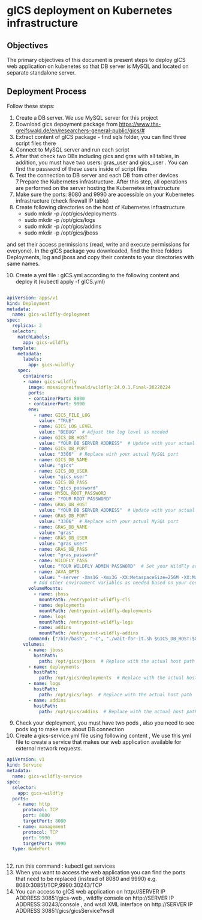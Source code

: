 # gICS deployment on Kubernetes infrastructure



## Objectives

The primary objectives of this document is present steps to deploy gICS web application on kubenetes so that DB server is MySQL and located on separate standalone server.

## Deployment Process

Follow these steps:

1. Create a DB server. We use MySQL server for this project
2. Download gics depoyment package from https://www.ths-greifswald.de/en/researchers-general-public/gics/#
3. Extract content of gICS package - find sqls folder, you can find three script files there
4. Connect to MySQL server and run each script
5. After that check two DBs including gics and gras with all tables, in addition, you must have two users: gras_user and gics_user . You can find the password of these users inside of script files
6. Test the connection to DB server and each DB from other devices
7.Prepare the Kubernetes infrastructure. After this step, all operations are performed on the server hosting the Kubernetes infrastructure
8. Make sure the ports: 8080 and 9990 are accessible on your Kubernetes infrastructure (check firewall IP table)
9. Create following directories on the host of Kubernetes infrastructure   
   * sudo mkdir -p /opt/gics/deployments
   * sudo mkdir -p /opt/gics/logs
   * sudo mkdir -p /opt/gics/addins
   * sudo mkdir -p /opt/gics/jboss
  
and set their access permissions (read, write and execute permissions for everyone). In the gICS package you downloaded, find the three folders Deployments, log and jboss and copy their contents to your directories with same names.
 
10. Create a yml file : gICS.yml according to the following content and  deploy it (kubectl apply -f gICS.yml)
```yaml

apiVersion: apps/v1
kind: Deployment
metadata:
  name: gics-wildfly-deployment
spec:
  replicas: 2
  selector:
    matchLabels:
      app: gics-wildfly
  template:
    metadata:
      labels:
        app: gics-wildfly
    spec:
      containers:
      - name: gics-wildfly
        image: mosaicgreifswald/wildfly:24.0.1.Final-20220224
        ports:
        - containerPort: 8080
        - containerPort: 9990
        env:
          - name: GICS_FILE_LOG
            value: "TRUE"
          - name: GICS_LOG_LEVEL
            value: "DEBUG"  # Adjust the log level as needed
          - name: GICS_DB_HOST
            value: "YOUR DB SERVER ADDRESS"  # Update with your actual MySQL host IP address
          - name: GICS_DB_PORT
            value: "3306"  # Replace with your actual MySQL port
          - name: GICS_DB_NAME
            value: "gics"
          - name: GICS_DB_USER
            value: "gics_user"
          - name: GICS_DB_PASS
            value: "gics_password"
          - name: MYSQL_ROOT_PASSWORD
            value: "YOUR ROOT PASSWORD"
          - name: GRAS_DB_HOST
            value: "YOUR DB SERVER ADDRESS"  # Update with your actual MySQL host IP address
          - name: GRAS_DB_PORT
            value: "3306"  # Replace with your actual MySQL port
          - name: GRAS_DB_NAME
            value: "gras"
          - name: GRAS_DB_USER
            value: "gras_user"
          - name: GRAS_DB_PASS
            value: "gras_password"
          - name: WILDFLY_PASS
            value: "YOUR WILDFLY ADMIN PASSWORD"  # Set your WildFly admin password
          - name: JAVA_OPTS
            value: "-server -Xms1G -Xmx3G -XX:MetaspaceSize=256M -XX:MaxMetaspaceSize=1G -XX:StringTableSize=1000003 -Dorg.apache.cxf.stax.maxChildElements=100000 -Djava.net.preferIPv4Stack=true -Djava.awt.headless=true -Djboss.modules.system.pkgs=org.jboss.byteman"
          # Add other environment variables as needed based on your configuration
        volumeMounts:
          - name: jboss
            mountPath: /entrypoint-wildfly-cli
          - name: deployments
            mountPath: /entrypoint-wildfly-deployments
          - name: logs
            mountPath: /entrypoint-wildfly-logs
          - name: addins
            mountPath: /entrypoint-wildfly-addins
        command: ["/bin/bash", "-c", "./wait-for-it.sh $GICS_DB_HOST:$GICS_DB_PORT -t 120 && ./run.sh"]
      volumes:
        - name: jboss
          hostPath:
            path: /opt/gics/jboss  # Replace with the actual host path
        - name: deployments
          hostPath:
            path: /opt/gics/deployments  # Replace with the actual host path
        - name: logs
          hostPath:
            path: /opt/gics/logs  # Replace with the actual host path
        - name: addins
          hostPath:
            path: /opt/gics/addins  # Replace with the actual host path
```
9. Check your deployment, you must have two pods , also you need to see pods log to make sure about DB connection   
10. Create a gics-service.yml file using following content , We use this yml file to create a service that makes our web application available for external network requests.
```yaml
apiVersion: v1
kind: Service
metadata:
  name: gics-wildfly-service
spec:
  selector:
    app: gics-wildfly
  ports:
    - name: http
      protocol: TCP
      port: 8080
      targetPort: 8080
    - name: management
      protocol: TCP
      port: 9990
      targetPort: 9990
  type: NodePort
  
```

12. run this command : kubectl get services
13. When you want to access the web application you can find the ports that need to be replaced (instead of 8080 and 9990) e.g.  8080:30851/TCP,9990:30243/TCP
14.  You can access to gICS web application on http://SERVER IP ADDRESS:30851/gics-web , wildfly console on  http://SERVER IP ADDRESS:30243/console , and wsdl XML interface on http://SERVER IP ADDRESS:30851/gics/gicsService?wsdl



